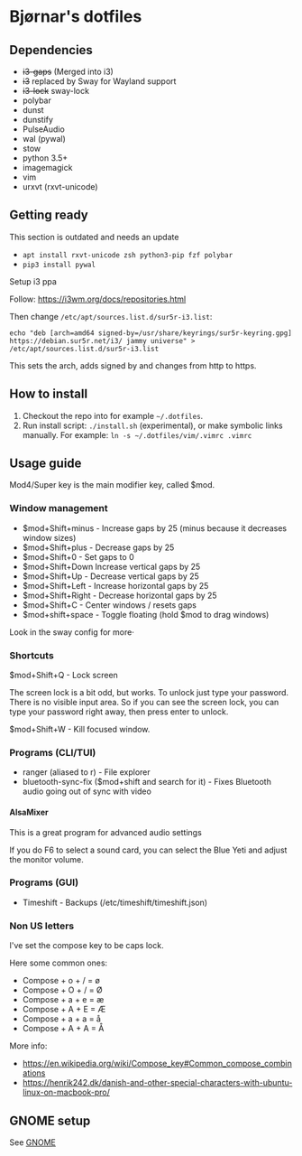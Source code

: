 # Bjørnar's dotfiles

## Dependencies

-   ~~i3-gaps~~ (Merged into i3)
-   ~~i3~~ replaced by Sway for Wayland support
-   ~~i3-lock~~ sway-lock
-   polybar
-   dunst
-   dunstify
-   PulseAudio
-   wal (pywal)
-   stow
-   python 3.5+
-   imagemagick
-   vim
-   urxvt (rxvt-unicode)

## Getting ready

This section is outdated and needs an update

-   `apt install rxvt-unicode zsh python3-pip fzf polybar`
-   `pip3 install pywal`

Setup i3 ppa

Follow: https://i3wm.org/docs/repositories.html

Then change `/etc/apt/sources.list.d/sur5r-i3.list`:

`echo "deb [arch=amd64 signed-by=/usr/share/keyrings/sur5r-keyring.gpg] https://debian.sur5r.net/i3/ jammy universe" > /etc/apt/sources.list.d/sur5r-i3.list`

This sets the arch, adds signed by and changes from http to https.

## How to install

1. Checkout the repo into for example `~/.dotfiles`.
1. Run install script: `./install.sh` (experimental), or make symbolic links manually. For example: `ln -s ~/.dotfiles/vim/.vimrc .vimrc`

## Usage guide

Mod4/Super key is the main modifier key, called $mod.

### Window management

-   $mod+Shift+minus - Increase gaps by 25 (minus because it decreases window sizes)
-   $mod+Shift+plus - Decrease gaps by 25
-   $mod+Shift+0 - Set gaps to 0
-   $mod+Shift+Down Increase vertical gaps by 25
-   $mod+Shift+Up - Decrease vertical gaps by 25
-   $mod+Shift+Left - Increase horizontal gaps by 25
-   $mod+Shift+Right - Decrease horizontal gaps by 25
-   $mod+Shift+C - Center windows / resets gaps
-   $mod+shift+space - Toggle floating (hold $mod to drag windows)

Look in the sway config for more·

### Shortcuts

$mod+Shift+Q - Lock screen

The screen lock is a bit odd, but works. To unlock just type your password. There is no visible input area. So if you can see the screen lock, you can type your password right away, then press enter to unlock.

$mod+Shift+W - Kill focused window.

### Programs (CLI/TUI)

-   ranger (aliased to r) - File explorer
-   bluetooth-sync-fix ($mod+shift and search for it) - Fixes Bluetooth audio going out of sync with video

#### AlsaMixer

This is a great program for advanced audio settings

If you do F6 to select a sound card, you can select the Blue Yeti and adjust the monitor volume.

### Programs (GUI)

-   Timeshift - Backups (/etc/timeshift/timeshift.json)

### Non US letters

I've set the compose key to be caps lock.

Here some common ones:

-   Compose + o + / = ø
-   Compose + O + / = Ø
-   Compose + a + e = æ
-   Compose + A + E = Æ
-   Compose + a + a = å
-   Compose + A + A = Å

More info:

-   https://en.wikipedia.org/wiki/Compose_key#Common_compose_combinations
-   https://henrik242.dk/danish-and-other-special-characters-with-ubuntu-linux-on-macbook-pro/

## GNOME setup

See [GNOME](docs/gnome.md)
